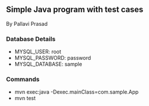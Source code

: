 ## Simple Java program with test cases
By Pallavi Prasad


### Database Details
- MYSQL_USER: root
- MYSQL_PASSWORD: password
- MYSQL_DATABASE: sample

### Commands
- mvn exec:java -Dexec.mainClass=com.sample.App
- mvn test
